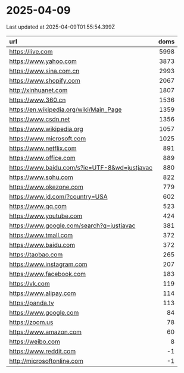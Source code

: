 # 2025-04-09

<!-- BEGIN -->
Last updated at 2025-04-09T01:55:54.399Z

url | doms
:- | -:
https://live.com | 5998
https://www.yahoo.com | 3873
https://www.sina.com.cn | 2993
https://www.shopify.com | 2067
http://xinhuanet.com | 1807
https://www.360.cn | 1536
https://en.wikipedia.org/wiki/Main_Page | 1359
https://www.csdn.net | 1356
https://www.wikipedia.org | 1057
https://www.microsoft.com | 1025
https://www.netflix.com | 891
https://www.office.com | 889
https://www.baidu.com/s?ie=UTF-8&wd=justjavac | 880
https://www.sohu.com | 822
https://www.okezone.com | 779
https://www.jd.com/?country=USA | 602
https://www.qq.com | 523
https://www.youtube.com | 424
https://www.google.com/search?q=justjavac | 381
https://www.tmall.com | 372
https://www.baidu.com | 372
https://taobao.com | 265
https://www.instagram.com | 207
https://www.facebook.com | 183
https://vk.com | 119
https://www.alipay.com | 114
https://panda.tv | 113
https://www.google.com | 84
https://zoom.us | 78
https://www.amazon.com | 60
https://weibo.com | 8
https://www.reddit.com | -1
http://microsoftonline.com | -1
<!-- END -->
